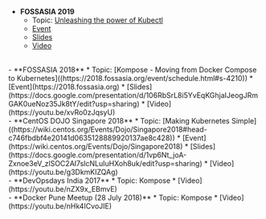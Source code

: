 - **FOSSASIA 2019** 
    * Topic: [Unleashing the power of Kubectl]((https://2019.fossasia.org/event/schedule.html#4871))
    * [Event](https://2019.fossasia.org)
    * [Slides](http://fossasia2019.suraj.pro)
    * [Video](https://youtu.be/I3u4ymcCgAQ)

<br/>
- **FOSSASIA 2018** 
    * Topic: [Kompose - Moving from Docker Compose to Kubernetes]((https://2018.fossasia.org/event/schedule.html#s-4210))
    * [Event](https://2018.fossasia.org)
    * [Slides](https://docs.google.com/presentation/d/106RbSrL8i5YvEqKGhjaIJeogJRmGAK0ueNoz35Jk8tY/edit?usp=sharing)
    * [Video](https://youtu.be/xvRo0zJqsyU)

<br/>
- **CentOS DOJO Singapore 2018** 
    * Topic: [Making Kubernetes Simple]((https://wiki.centos.org/Events/Dojo/Singapore2018#head-c746fbdbf4e20141d0635128889920137ae8c428))
    * [Event](https://wiki.centos.org/Events/Dojo/Singapore2018)
    * [Slides](https://docs.google.com/presentation/d/1vp6Nt_joA-Zxnoe3eV_zlSOC2AI7slcNLuIuHXoh8uk/edit?usp=sharing)
    * [Video](https://youtu.be/g3DkmKIZQAg)

<br/>
- **DevOpsdays India 2017**
    * Topic: Kompose
    * [Video](https://youtu.be/nZX9x_EBmvE)
   

<br/>
- **Docker Pune Meetup (28 July 2018)**
    * Topic: Kompose
    * [Video](https://youtu.be/nHk4ICvoJIE)
